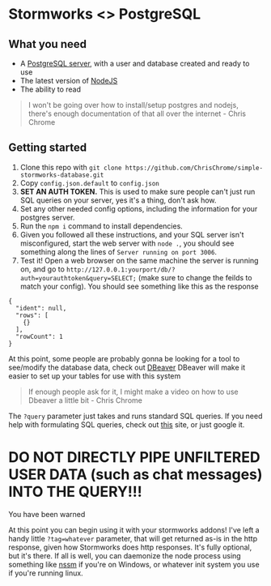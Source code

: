 # Stormworks <> PostgreSQL

## What you need
- A [PostgreSQL server](https://www.postgresql.org/download/), with a user and database created and ready to use
- The latest version of [NodeJS](https://nodejs.org/)
- The ability to read

> I won't be going over how to install/setup postgres and nodejs, there's enough documentation of that all over the internet - Chris Chrome

## Getting started
1. Clone this repo with `git clone https://github.com/ChrisChrome/simple-stormworks-database.git`
2. Copy `config.json.default` to `config.json`
3. **SET AN AUTH TOKEN.** This is used to make sure people can't just run SQL queries on your server, yes it's a thing, don't ask how.
4. Set any other needed config options, including the information for your postgres server.
5. Run the `npm i` command to install dependencies.
6. Given you followed all these instructions, and your SQL server isn't misconfigured, start the web server with `node .`, you should see something along the lines of `Server running on port 3006`.
7. Test it! Open a web browser on the same machine the server is running on, and go to `http://127.0.0.1:yourport/db/?auth=yourauthtoken&query=SELECT;` (make sure to change the feilds to match your config). You should see something like this as the response
```
{
  "ident": null,
  "rows": [
    {}
  ],
  "rowCount": 1
}
```
At this point, some people are probably gonna be looking for a tool to see/modify the database data, check out [DBeaver](https://dbeaver.io/)
DBeaver will make it easier to set up your tables for use with this system
> If enough people ask for it, I might make a video on how to use Dbeaver a little bit - Chris Chrome

The `?query` parameter just takes and runs standard SQL queries.
If you need help with formulating SQL queries, check out [this](https://www.w3schools.com/sql/default.asp) site, or just google it.

# DO NOT DIRECTLY PIPE UNFILTERED USER DATA (such as chat messages) INTO THE QUERY!!!
You have been warned

At this point you can begin using it with your stormworks addons!
I've left a handy little `?tag=whatever` parameter, that will get returned as-is in the http response, given how Stormworks does http responses. It's fully optional, but it's there.
If all is well, you can daemonize the node process using something like [nssm](https://nssm.cc) if you're on Windows, or whatever init system you use if you're running linux.